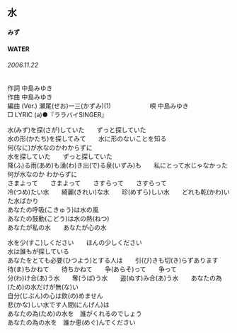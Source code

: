 ## 水
#### みず
#### WATER
###### 2006.11.22


作詞     中島みゆき　　　　　   
作曲      中島みゆき  　　　   
編曲 (Ver.) 瀬尾(せお)一三(かずみ)(1)　　　　　　
唄     中島みゆき      
□ LYRIC (a)●『ララバイSINGER』   
   
水(みず)を探(さが)していた　　ずっと探していた   
水の形(かたち)を探してみて　　水に形のないことを知る   
何(なに)が水なのかわからずに   
水を探していた　　ずっと探していた   
降(ふ)る雨(あめ)も湧(わ)き出(で)る泉(いずみ)も　　私にとって水じゃなかった   
何が水なのか わからずに   
さまよって　　さまよって　　さすらって　　さすらって   
冷(つめ)たい水　　綺麗(きれい)な水　　珍(めずら)しい水　　どれも乾(かわ)いた水ばかり   
あなたの呼吸(こきゅう)は水の風   
あなたの鼓動(こどう)は水の熱(ねつ)   
あなたが私の水　　あなたが心の水   
   
水を少(すこ)しください　　ほんの少しください   
水は誰もが探している   
あなたをとても必要(ひつよう)とする人は　　引(び)きも切(き)らずあります   
待(ま)ちかねて　　待ちかねて　　争(あらそ)って　　争って   
分(わ)け合(あ)う水　　奪(うば)う水　　盗(ぬす)み合(あ)う水　　あなたの為(ため)の水だけが無(な)い   
自分(じぶん)の心は飲(の)めません   
悲(かな)しい水です人間(にんげん)は   
あなたの為(ため)の水を　誰がくれるのでしょう   
あなたの為の水を　誰か恵(めぐ)んでください   